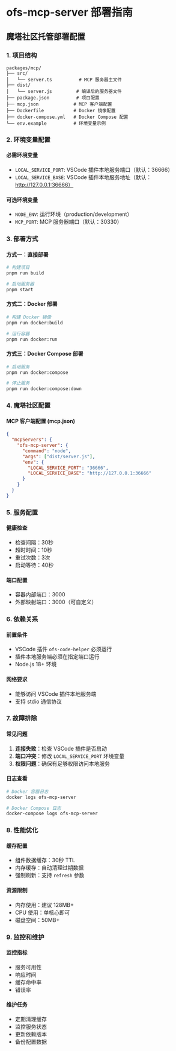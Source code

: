 # ofs-mcp-server 部署指南

## 魔塔社区托管部署配置

### 1. 项目结构
```
packages/mcp/
├── src/
│   └── server.ts          # MCP 服务器主文件
├── dist/
│   └── server.js         # 编译后的服务器文件
├── package.json          # 项目配置
├── mcp.json             # MCP 客户端配置
├── Dockerfile           # Docker 镜像配置
├── docker-compose.yml   # Docker Compose 配置
└── env.example          # 环境变量示例
```

### 2. 环境变量配置

#### 必需环境变量
- `LOCAL_SERVICE_PORT`: VSCode 插件本地服务端口（默认：36666）
- `LOCAL_SERVICE_BASE`: VSCode 插件本地服务地址（默认：http://127.0.0.1:36666）

#### 可选环境变量
- `NODE_ENV`: 运行环境（production/development）
- `MCP_PORT`: MCP 服务器端口（默认：30330）

### 3. 部署方式

#### 方式一：直接部署
```bash
# 构建项目
pnpm run build

# 启动服务器
pnpm start
```

#### 方式二：Docker 部署
```bash
# 构建 Docker 镜像
pnpm run docker:build

# 运行容器
pnpm run docker:run
```

#### 方式三：Docker Compose 部署
```bash
# 启动服务
pnpm run docker:compose

# 停止服务
pnpm run docker:compose:down
```

### 4. 魔塔社区配置

#### MCP 客户端配置 (mcp.json)
```json
{
  "mcpServers": {
    "ofs-mcp-server": {
      "command": "node",
      "args": ["dist/server.js"],
      "env": {
        "LOCAL_SERVICE_PORT": "36666",
        "LOCAL_SERVICE_BASE": "http://127.0.0.1:36666"
      }
    }
  }
}
```

### 5. 服务配置

#### 健康检查
- 检查间隔：30秒
- 超时时间：10秒
- 重试次数：3次
- 启动等待：40秒

#### 端口配置
- 容器内部端口：3000
- 外部映射端口：3000（可自定义）

### 6. 依赖关系

#### 前置条件
- VSCode 插件 `ofs-code-helper` 必须运行
- 插件本地服务端必须在指定端口运行
- Node.js 18+ 环境

#### 网络要求
- 能够访问 VSCode 插件本地服务端
- 支持 stdio 通信协议

### 7. 故障排除

#### 常见问题
1. **连接失败**：检查 VSCode 插件是否启动
2. **端口冲突**：修改 `LOCAL_SERVICE_PORT` 环境变量
3. **权限问题**：确保有足够权限访问本地服务

#### 日志查看
```bash
# Docker 容器日志
docker logs ofs-mcp-server

# Docker Compose 日志
docker-compose logs ofs-mcp-server
```

### 8. 性能优化

#### 缓存配置
- 组件数据缓存：30秒 TTL
- 内存缓存：自动清理过期数据
- 强制刷新：支持 `refresh` 参数

#### 资源限制
- 内存使用：建议 128MB+
- CPU 使用：单核心即可
- 磁盘空间：50MB+

### 9. 监控和维护

#### 监控指标
- 服务可用性
- 响应时间
- 缓存命中率
- 错误率

#### 维护任务
- 定期清理缓存
- 监控服务状态
- 更新依赖版本
- 备份配置数据
